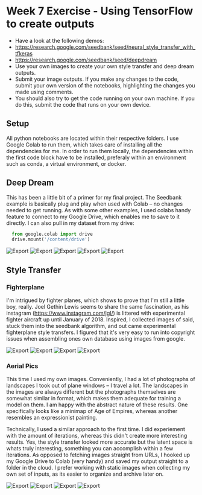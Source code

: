 # Week 7 Exercise - Using TensorFlow to create outputs

- Have a look at the following demos:
- https://research.google.com/seedbank/seed/neural_style_transfer_with_tfkeras
- https://research.google.com/seedbank/seed/deepdream
- Use your own images to create your own style transfer and deep dream outputs.
- Submit your image outputs. If you make any changes to the code, submit your own version of the notebooks, highlighting the changes you made using comments.
- You should also try to get the code running on your own machine. If you do this, submit the code that runs on your own device.

## Setup

All python notebooks are located within their respective folders. I use Google Colab to run them, which takes care of installing all the dependencies for me. In order to run them locally, the dependencies within the first code block have to be installed, preferaly within an environment such as conda, a virtual environment, or docker. 

## Deep Dream

This has been a little bit of a primer for my final project. The Seedbank example is basically plug and play when used with Colab – no changes needed to get running. As with some other examples, I used colabs handy feature to connect to my Google Drive, which enables me to save to it directly. I can also pull in my dataset from my drive:

```python
  from google.colab import drive
  drive.mount('/content/drive')
```

![Export](deepdream/export-1.jpeg)
![Export](deepdream/export-2.jpeg)
![Export](deepdream/export-3.jpeg)
![Export](deepdream/export-4.jpeg)
![Export](deepdream/export-5.jpeg)

## Style Transfer

### Fighterplane

I'm intrigued by fighter planes, which shows to prove that I'm still a little boy, really. Joel Gethin Lewis seems to share the same fascination, as his instagram (https://www.instagram.com/jgl/) is littered with experimental fighter aircraft up until January of 2018. Inspired, I collected images of said, stuck them into the seedbank algorithm, and out came experimental fighterplane style transfers. I figured that it's very easy to run into copyright issues when assembling ones own database using images from google.

![Export](fighterplane/export-1.jpg)
![Export](fighterplane/export-2.jpg)
![Export](fighterplane/export-3.jpg)
![Export](fighterplane/export-4.jpg)

### Aerial Pics

This time I used my own images. Conveniently, I had a lot of photographs of landscapes I took out of plane windows – I travel a lot. The landscapes in the images are always different but the photographs themselves are somewhat similar in format, which makes them adequate for training a model on them. I am happy with the abstract nature of these results. One specifically looks like a minimap of Age of Empires, whereas another resembles an expressionist painting. 

Technically, I used a similar approach to the first time. I did experiement with the amount of iterations, whereas this didn't create more interesting results. Yes, the style transfer looked more accurate but the latent space is whats truly interesting, something you can accomplish within a few iterations. As opposed to fetching images straight from URLs, I hooked up my Google Drive to Colab (very handy) and saved my output straight to a folder in the cloud. I prefer working with static images when collecting my own set of inputs, as its easier to organize and archive later on.

![Export](aerial-pics/exports/export-1.jpg)
![Export](aerial-pics/exports/export-2.jpg)
![Export](aerial-pics/exports/export-3.jpg)
![Export](aerial-pics/exports/export-4.jpg)
